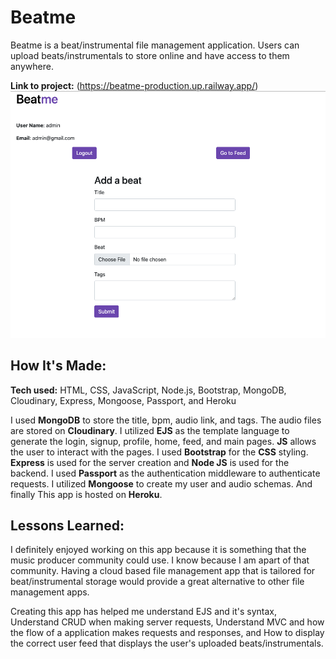 # Beatme

Beatme is a beat/instrumental file management application. Users can upload
beats/instrumentals to store online and have access to them anywhere.



**Link to project:** (https://beatme-production.up.railway.app/)
![Image of Beatme app](https://github.com/DuanLeeWatkins/beatme/blob/main/public/imgs/beatme-screenshot.png)

## How It's Made:

**Tech used:** HTML, CSS, JavaScript, Node.js, Bootstrap, MongoDB, Cloudinary, Express, Mongoose, Passport, and Heroku


I used **MongoDB** to store the title, bpm, audio link, and tags. The audio files are stored on **Cloudinary**. I utilized **EJS** as the template language to generate the login, signup, profile, home, feed, and main pages. **JS** allows the user to interact with the pages. I used **Bootstrap** for the **CSS** styling. **Express** is used for the server creation and **Node JS** is used for the backend. I used **Passport** as the authentication middleware to authenticate requests. I utilized **Mongoose** to create my user and audio schemas. And finally This app is hosted on **Heroku**.

## Lessons Learned:

I definitely enjoyed working on this app because it is something that the music producer community could use. I know because I am apart of that community. Having a cloud based file management app that is tailored for beat/instrumental storage would provide a great alternative to other file management apps. 

Creating this app has helped me understand EJS and it's syntax, Understand CRUD when making server requests, Understand MVC and how the flow of a application makes requests and responses, and How to display the correct user feed that displays the user's uploaded beats/instrumentals.


